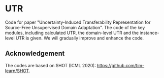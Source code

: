# UTR
Code for paper "Uncertainty-Induced Transferability Representation for Source-Free Unsupervised Domain Adaptation". The code of the key modules, including calculated UTR, the domain-level UTR and the instance-level UTR is given.  We will gradually improve and enhance the code.
## Acknowledgement
The codes are based on SHOT (ICML 2020): https://github.com/tim-learn/SHOT.
